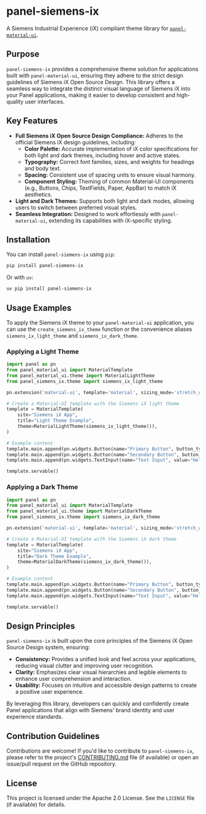 # panel-siemens-ix

A Siemens Industrial Experience (iX) compliant theme library for [`panel-material-ui`](https://panel-material-ui.readthedocs.io/).

## Purpose

`panel-siemens-ix` provides a comprehensive theme solution for applications built with `panel-material-ui`, ensuring they adhere to the strict design guidelines of Siemens iX Open Source Design. This library offers a seamless way to integrate the distinct visual language of Siemens iX into your Panel applications, making it easier to develop consistent and high-quality user interfaces.

## Key Features

*   **Full Siemens iX Open Source Design Compliance:** Adheres to the official Siemens iX design guidelines, including:
    *   **Color Palette:** Accurate implementation of iX color specifications for both light and dark themes, including hover and active states.
    *   **Typography:** Correct font families, sizes, and weights for headings and body text.
    *   **Spacing:** Consistent use of spacing units to ensure visual harmony.
    *   **Component Styling:** Theming of common Material-UI components (e.g., Buttons, Chips, TextFields, Paper, AppBar) to match iX aesthetics.
*   **Light and Dark Themes:** Supports both light and dark modes, allowing users to switch between preferred visual styles.
*   **Seamless Integration:** Designed to work effortlessly with `panel-material-ui`, extending its capabilities with iX-specific styling.

## Installation

You can install `panel-siemens-ix` using `pip`:

```bash
pip install panel-siemens-ix
```

Or with `uv`:

```bash
uv pip install panel-siemens-ix
```

## Usage Examples

To apply the Siemens iX theme to your `panel-material-ui` application, you can use the `create_siemens_ix_theme` function or the convenience aliases `siemens_ix_light_theme` and `siemens_ix_dark_theme`.

### Applying a Light Theme

```python
import panel as pn
from panel_material_ui import MaterialTemplate
from panel_material_ui.theme import MaterialLightTheme
from panel_siemens_ix.theme import siemens_ix_light_theme

pn.extension('material-ui', template='material', sizing_mode='stretch_width')

# Create a Material-UI template with the Siemens iX light theme
template = MaterialTemplate(
    site="Siemens iX App",
    title="Light Theme Example",
    theme=MaterialLightTheme(siemens_ix_light_theme()),
)

# Example content
template.main.append(pn.widgets.Button(name="Primary Button", button_type="primary"))
template.main.append(pn.widgets.Button(name="Secondary Button", button_type="default"))
template.main.append(pn.widgets.TextInput(name="Text Input", value="Hello Siemens iX!"))

template.servable()
```

### Applying a Dark Theme

```python
import panel as pn
from panel_material_ui import MaterialTemplate
from panel_material_ui.theme import MaterialDarkTheme
from panel_siemens_ix.theme import siemens_ix_dark_theme

pn.extension('material-ui', template='material', sizing_mode='stretch_width')

# Create a Material-UI template with the Siemens iX dark theme
template = MaterialTemplate(
    site="Siemens iX App",
    title="Dark Theme Example",
    theme=MaterialDarkTheme(siemens_ix_dark_theme()),
)

# Example content
template.main.append(pn.widgets.Button(name="Primary Button", button_type="primary"))
template.main.append(pn.widgets.Button(name="Secondary Button", button_type="default"))
template.main.append(pn.widgets.TextInput(name="Text Input", value="Hello Siemens iX!"))

template.servable()
```

## Design Principles

`panel-siemens-ix` is built upon the core principles of the Siemens iX Open Source Design system, ensuring:

*   **Consistency:** Provides a unified look and feel across your applications, reducing visual clutter and improving user recognition.
*   **Clarity:** Emphasizes clear visual hierarchies and legible elements to enhance user comprehension and interaction.
*   **Usability:** Focuses on intuitive and accessible design patterns to create a positive user experience.

By leveraging this library, developers can quickly and confidently create Panel applications that align with Siemens' brand identity and user experience standards.

## Contribution Guidelines

Contributions are welcome! If you'd like to contribute to `panel-siemens-ix`, please refer to the project's [CONTRIBUTING.md](CONTRIBUTING.md) file (if available) or open an issue/pull request on the GitHub repository.

## License

This project is licensed under the Apache 2.0 License. See the `LICENSE` file (if available) for details.